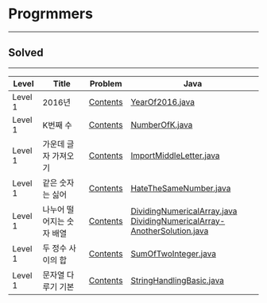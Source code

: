 # Progrmmers
<hr>

## Solved
<hr>

Level | Title | Problem | Java
------ | -------------------- | -------- |------ | 
Level 1 | 2016년                      | [Contents](https://programmers.co.kr/learn/courses/30/lessons/12901)               |  [YearOf2016.java](https://github.com/Donghyeon0915/Algorithm/blob/master/Programmers/Level%201/2016%EB%85%84/Year%20Of%202016.java)
Level 1 | K번째 수                    | [Contents](https://programmers.co.kr/learn/courses/30/lessons/42748)              |[NumberOfK.java](https://github.com/Donghyeon0915/Algorithm/blob/master/Programmers/Level%201/K%EB%B2%88%EC%A7%B8%EC%88%98/Number%20of%20K.java)
Level 1 | 가운데 글자 가져오기 | [Contents](https://programmers.co.kr/learn/courses/30/lessons/12903)              | [ImportMiddleLetter.java](https://github.com/Donghyeon0915/Algorithm/blob/master/Programmers/Level%201/%EA%B0%80%EC%9A%B4%EB%8D%B0%20%EA%B8%80%EC%9E%90%20%EA%B0%80%EC%A0%B8%EC%98%A4%EA%B8%B0/Import%20Middle%20Letter.java)
Level 1 | 같은 숫자는 싫어          | [Contents](https://programmers.co.kr/learn/courses/30/lessons/12906)              |  [HateTheSameNumber.java](https://github.com/Donghyeon0915/Algorithm/blob/master/Programmers/Level%201/%EA%B0%99%EC%9D%80%20%EC%88%AB%EC%9E%90%EB%8A%94%20%EC%8B%AB%EC%96%B4/HateTheSameNumber.java)
Level 1 | 나누어 떨어지는 숫자 배열 | [Contents](https://programmers.co.kr/learn/courses/30/lessons/12910)          | [DividingNumericalArray.java](https://github.com/Donghyeon0915/Algorithm/blob/master/Programmers/Level%201/%EB%82%98%EB%88%84%EC%96%B4%20%EB%96%A8%EC%96%B4%EC%A7%80%EB%8A%94%20%EC%88%AB%EC%9E%90%20%EB%B0%B0%EC%97%B4/DividingNumericalArray.java) <br> [DividingNumericalArray-AnotherSolution.java](https://github.com/Donghyeon0915/Algorithm/blob/master/Programmers/Level%201/%EB%82%98%EB%88%84%EC%96%B4%20%EB%96%A8%EC%96%B4%EC%A7%80%EB%8A%94%20%EC%88%AB%EC%9E%90%20%EB%B0%B0%EC%97%B4/DividingNumericalArray-another%20solution.java)
Level 1 | 두 정수 사이의 합 | [Contents](https://programmers.co.kr/learn/courses/30/lessons/12912)             | [SumOfTwoInteger.java](https://github.com/Donghyeon0915/Algorithm/blob/master/Programmers/Level%201/%EB%91%90%20%EC%A0%95%EC%88%98%20%EC%82%AC%EC%9D%B4%EC%9D%98%20%ED%95%A9/SumOfTwoInteger.java)
Level 1 | 문자열 다루기 기본 | [Contents](https://programmers.co.kr/learn/courses/30/lessons/12918)           | [StringHandlingBasic.java](https://github.com/Donghyeon0915/Algorithm/blob/master/Programmers/Level%201/%EB%AC%B8%EC%9E%90%EC%97%B4%20%EB%8B%A4%EB%A3%A8%EA%B8%B0%20%EA%B8%B0%EB%B3%B8/String%20Handling%20Basics.java)
